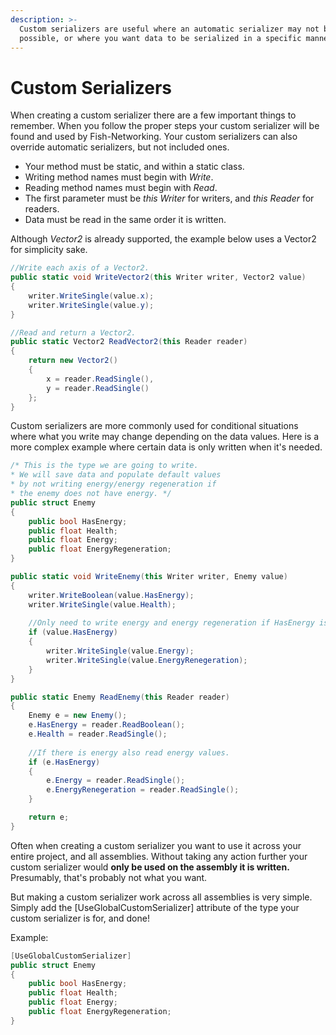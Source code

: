 ```yaml
---
description: >-
  Custom serializers are useful where an automatic serializer may not be
  possible, or where you want data to be serialized in a specific manner.
---
```


# Custom Serializers

When creating a custom serializer there are a few important things to remember. When you follow the proper steps your custom serializer will be found and used by Fish-Networking. Your custom serializers can also override automatic serializers, but not included ones.

* Your method must be static, and within a static class.
* Writing method names must begin with _Write_.
* Reading method names must begin with _Read_.
* The first parameter must be _this Writer_ for writers, and _this Reader_ for readers.
* Data must be read in the same order it is written.

Although _Vector2_ is already supported, the example below uses a Vector2 for simplicity sake.

```csharp
//Write each axis of a Vector2.
public static void WriteVector2(this Writer writer, Vector2 value)
{
    writer.WriteSingle(value.x);
    writer.WriteSingle(value.y);
}

//Read and return a Vector2.
public static Vector2 ReadVector2(this Reader reader)
{
    return new Vector2()
    {
        x = reader.ReadSingle(),
        y = reader.ReadSingle()
    };
}
```

Custom serializers are more commonly used for conditional situations where what you write may change depending on the data values. Here is a more complex example where certain data is only written when it's needed.

```csharp
/* This is the type we are going to write.
* We will save data and populate default values
* by not writing energy/energy regeneration if
* the enemy does not have energy. */
public struct Enemy
{
    public bool HasEnergy;
    public float Health;
    public float Energy;
    public float EnergyRegeneration;
}

public static void WriteEnemy(this Writer writer, Enemy value)
{
    writer.WriteBoolean(value.HasEnergy);
    writer.WriteSingle(value.Health);
    
    //Only need to write energy and energy regeneration if HasEnergy is true.
    if (value.HasEnergy)
    {
        writer.WriteSingle(value.Energy);
        writer.WriteSingle(value.EnergyRenegeration);
    }
}

public static Enemy ReadEnemy(this Reader reader)
{
    Enemy e = new Enemy();
    e.HasEnergy = reader.ReadBoolean();
    e.Health = reader.ReadSingle();
    
    //If there is energy also read energy values.
    if (e.HasEnergy)
    {
        e.Energy = reader.ReadSingle();
        e.EnergyRenegeration = reader.ReadSingle();
    }

    return e;
}
```

Often when creating a custom serializer you want to use it across your entire project, and all assemblies. Without taking any action further your custom serializer would **only be used on the assembly it is written.** Presumably, that's probably not what you want.

But making a custom serializer work across all assemblies is very simple. Simply add the \[UseGlobalCustomSerializer] attribute of the type your custom serializer is for, and done!

Example:

```csharp
[UseGlobalCustomSerializer]
public struct Enemy
{
    public bool HasEnergy;
    public float Health;
    public float Energy;
    public float EnergyRegeneration;
}
```

